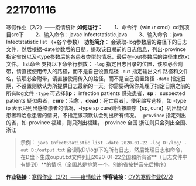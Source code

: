 # 221701116
寒假作业（2/2）——疫情统计
**如何运行：**
&emsp;&emsp;1、命令行（win+r cmd）cd到项目src下
&emsp;&emsp;2、输入命令：javac Infectstatistic.java
&emsp;&emsp;3、输入命令：java Infectstatistic list （+各个参数）
**功能简介**：
会读取-log参数后的路径下的日志文件，然后根据-date参数后的日期，提取该日期前的日志信息，列出-province指定省份以及-type参数后的各患者类型的情况，最后在-out参数后的路径生成txt文件。
list命令 支持以下命令行参数：
`-log` 指定日志目录的位置，该项必会附带，请直接使用传入的路径，而不是自己设置路径
`-out` 指定输出文件路径和文件名，该项必会附带，请直接使用传入的路径，而不是自己设置路径
`-date` 指定日期，不设置则默认为所提供日志最新的一天。你需要确保你处理了指定日期之前的所有log文件
`-type` 可选择[**ip**： infection patients 感染患者，**sp**： suspected patients 疑似患者，**cure**：治愈 ，**dead**：死亡患者]，使用缩写选择，如 -type ip 表示只列出感染患者的情况，-type sp cure则会按顺序【sp, cure】列出疑似患者和治愈患者的情况，不指定该项默认会列出所有情况。
`-province` 指定列出的省，如-province 福建，则只列出福建，-province 全国 浙江则只会列出全国、浙江
>示例：
`java InfectStatistic list -date 2020-01-22 -log D:/log/ -out D:/output.txt`
会读取D:/log/下的所有日志，然后处理日志和命令，在D盘下生成ouput.txt文件列出2020-01-22全国和所有省**（日志文件中有提到）**的情况（全国总是排第一个，别的省按拼音先后排序）

**作业链接**：[寒假作业（2/2）——疫情统计](https://edu.cnblogs.com/campus/fzu/2020SpringW/homework/10281)
**博客链接：**[CY的寒假作业(2/2)](https://www.cnblogs.com/cy221701116/p/12291665.html)